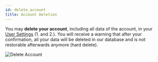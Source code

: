 ```yaml
---
id: delete_account
title: Account Deletion
---
```


You may **delete your account**, including all data of the account, in your [User Settings](settings.md) (1. and 2.). You will receive a warning that after your confirmation, all your data will be deleted in our database and is not restorable afterwards anymore (hard delete).

![Delete Account](assets/delete_account.png)
